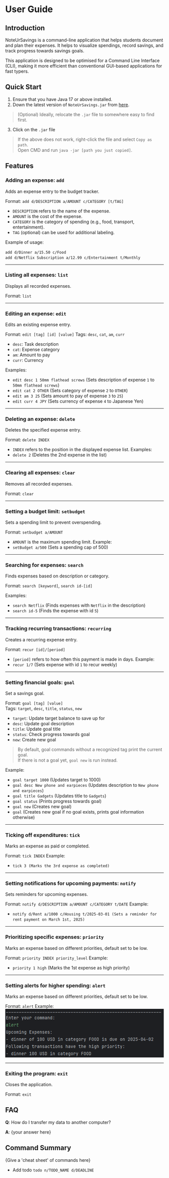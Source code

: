 # User Guide

## Introduction

NoteUrSavings is a command-line application that helps students document and plan their expenses. It helps to visualize spendings, record savings, and track progress towards savings goals.

This application is designed to be optimised for a Command Line Interface (CLI), making it more efficient than conventional GUI-based applications for fast typers.


## Quick Start

1. Ensure that you have Java 17 or above installed.
2. Down the latest version of `NoteUrSavings.jar` from [here](http://link.to/duke).
> (Optional) Ideally, relocate the `.jar` file to somewhere easy to find first.
3. Click on the `.jar` file
> If the above does not work, right-click the file and select `Copy as path`. <br>
> Open CMD and run `java -jar [path you just copied]`.

## Features 

### Adding an expense: `add`
Adds an expense entry to the budget tracker.

Format: `add d/DESCRIPTION a/AMOUNT c/CATEGORY [t/TAG]`

* `DESCRIPTION` refers to the name of the expense.
* `AMOUNT` is the cost of the expense.
* `CATEGORY` is the category of spending (e.g., food, transport, entertainment).
* `TAG` (optional) can be used for additional labeling.

Example of usage: 

`add d/Dinner a/15.50 c/Food`  
`add d/Netflix Subscription a/12.99 c/Entertainment t/Monthly`

---

### Listing all expenses: `list`
Displays all recorded expenses.

Format: `list`

---

### Editing an expense: `edit`
Edits an existing expense entry.

Format: `edit [tag] [id] [value]`
Tags: `desc`, `cat`, `am`, `curr`

* `desc`: Task description
* `cat`: Expense category
* `am`: Amount to pay
* `curr`: Currency

Examples:

* `edit desc 1 50mm flathead screws` (Sets description of expense `1` to `50mm flathead screws`)
* `edit cat 2 OTHER` (Sets category of expense `2` to `OTHER`)
* `edit am 3 25` (Sets amount to pay of expense `3` to `25`)
* `edit curr 4 JPY` (Sets currency of expense `4` to Japanese Yen)

---

### Deleting an expense: `delete`
Deletes the specified expense entry.

Format: `delete INDEX`
* `INDEX` refers to the position in the displayed expense list.
Examples:
* `delete 2` (Deletes the 2nd expense in the list)

---

### Clearing all expenses: `clear`
Removes all recorded expenses.

Format: `clear`

---

### Setting a budget limit: `setbudget`
Sets a spending limit to prevent overspending.

Format: `setbudget a/AMOUNT`
* `AMOUNT` is the maximum spending limit.
Example:
* `setBudget a/500` (Sets a spending cap of 500)

---

### Searching for expenses: `search`
Finds expenses based on description or category.

Format: `search [keyword]`, `search id-[id]`

Examples:
* `search Netflix` (Finds expenses with `Netflix` in the description)
* `search id-5` (Finds the expense with id `5`)

---

### Tracking recurring transactions: `recurring`
Creates a recurring expense entry.

Format: `recur [id]/[period]`
* `[period]` refers to how often this payment is made in days.
Example:
* `recur 1/7` (Sets expense with id `1` to recur weekly)

---

### Setting financial goals: `goal`
Set a savings goal.

Format: `goal [tag] [value]` <br>
Tags: `target`, `desc`, `title`, `status`, `new`

* `target`: Update target balance to save up for
* `desc`: Update goal description
* `title`: Update goal title
* `status`: Check progress towards goal
* `new`: Create new goal
> By default, goal commands without a recognized tag print the current goal. <br>
> If there is not a goal yet, `goal new` is run instead. <br>

Example:
* `goal target 1000` (Updates target to 1000)
* `goal desc New phone and earpieces` (Updates description to `New phone and earpieces`)
* `goal title Gadgets` (Updates title to `Gadgets`)
* `goal status` (Prints progress towards goal)
* `goal new` (Creates new goal)
* `goal` (Creates new goal if no goal exists, prints goal information otherwise)

---

### Ticking off expenditures: `tick`
Marks an expense as paid or completed.

Format: `tick INDEX`
Example:
* `tick 3 (Marks the 3rd expense as completed)`

---

### Setting notifications for upcoming payments: `notify`
Sets reminders for upcoming expenses.

Format: `notify d/DESCRIPTION a/AMOUNT c/CATEGORY t/DATE`
Example:
* `notify d/Rent a/1000 c/Housing t/2025-03-01 (Sets a reminder for rent payment on March 1st, 2025)`

---

### Prioritizing specific expenses: `priority`
Marks an expense based on different priorities, default set to be low.

Format: `priority INDEX priority_level`
Example:
* `priority 1 high` (Marks the 1st expense as high priority)

---

### Setting alerts for higher spending: `alert`
Marks an expense based on different priorities, default set to be low.

Format: `alert`
Example:
![My Diagram](Screenshoots/Alert_demo.png)


---

### Exiting the program: `exit`
Closes the application.

Format: `exit`

## FAQ

**Q**: How do I transfer my data to another computer? 

**A**: {your answer here}

## Command Summary

{Give a 'cheat sheet' of commands here}

* Add todo `todo n/TODO_NAME d/DEADLINE`
